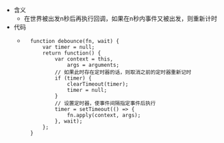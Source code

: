 - 含义
	- 在世界被出发n秒后再执行回调，如果在n秒内事件又被出发，则重新计时
- 代码
	- ```JS
		function debounce(fn, wait) {
		    var timer = null;
		    return function() {
		        var context = this,
		            args = arguments;
		        // 如果此时存在定时器的话，则取消之前的定时器重新记时
		        if (timer) {
		            clearTimeout(timer);
		            timer = null;
		        }
		        // 设置定时器，使事件间隔指定事件后执行
		        timer = setTimeout(() => {
		            fn.apply(context, args);
		        }, wait);
		    };
		}